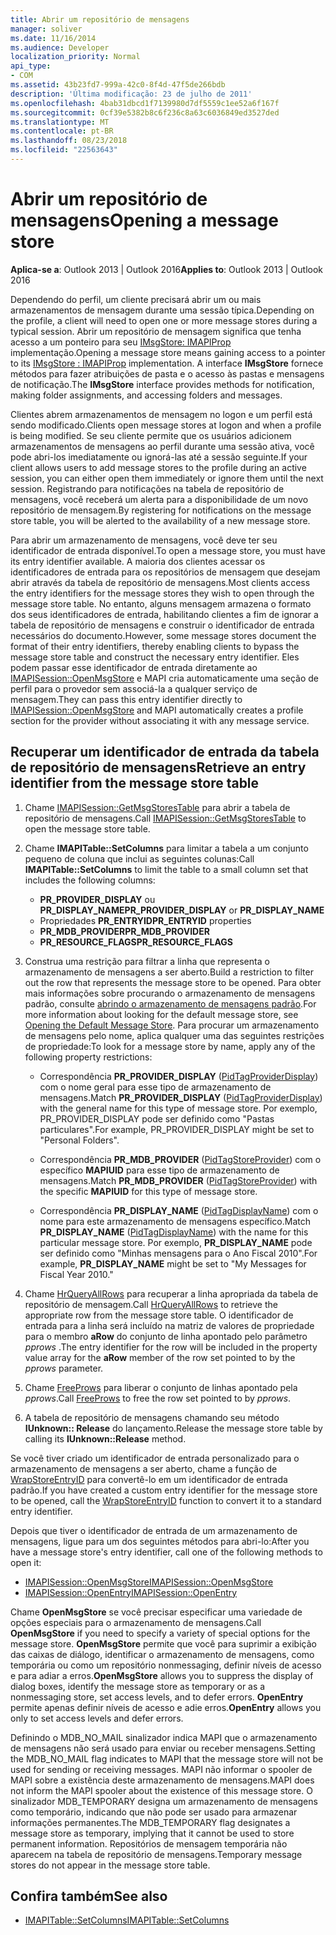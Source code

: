 ```yaml
---
title: Abrir um repositório de mensagens
manager: soliver
ms.date: 11/16/2014
ms.audience: Developer
localization_priority: Normal
api_type:
- COM
ms.assetid: 43b23fd7-999a-42c0-8f4d-47f5de266bdb
description: 'Última modificação: 23 de julho de 2011'
ms.openlocfilehash: 4bab31dbcd1f7139980d7df5559c1ee52a6f167f
ms.sourcegitcommit: 0cf39e5382b8c6f236c8a63c6036849ed3527ded
ms.translationtype: MT
ms.contentlocale: pt-BR
ms.lasthandoff: 08/23/2018
ms.locfileid: "22563643"
---
```

# <a name="opening-a-message-store"></a><span data-ttu-id="2c9ac-103">Abrir um repositório de mensagens</span><span class="sxs-lookup"><span data-stu-id="2c9ac-103">Opening a message store</span></span>

<span data-ttu-id="2c9ac-104">**Aplica-se a**: Outlook 2013 | Outlook 2016</span><span class="sxs-lookup"><span data-stu-id="2c9ac-104">**Applies to**: Outlook 2013 | Outlook 2016</span></span> 
  
<span data-ttu-id="2c9ac-105">Dependendo do perfil, um cliente precisará abrir um ou mais armazenamentos de mensagem durante uma sessão típica.</span><span class="sxs-lookup"><span data-stu-id="2c9ac-105">Depending on the profile, a client will need to open one or more message stores during a typical session.</span></span> <span data-ttu-id="2c9ac-106">Abrir um repositório de mensagem significa que tenha acesso a um ponteiro para seu [IMsgStore: IMAPIProp](imsgstoreimapiprop.md) implementação.</span><span class="sxs-lookup"><span data-stu-id="2c9ac-106">Opening a message store means gaining access to a pointer to its [IMsgStore : IMAPIProp](imsgstoreimapiprop.md) implementation.</span></span> <span data-ttu-id="2c9ac-107">A interface **IMsgStore** fornece métodos para fazer atribuições de pasta e o acesso às pastas e mensagens de notificação.</span><span class="sxs-lookup"><span data-stu-id="2c9ac-107">The **IMsgStore** interface provides methods for notification, making folder assignments, and accessing folders and messages.</span></span> 
  
<span data-ttu-id="2c9ac-108">Clientes abrem armazenamentos de mensagem no logon e um perfil está sendo modificado.</span><span class="sxs-lookup"><span data-stu-id="2c9ac-108">Clients open message stores at logon and when a profile is being modified.</span></span> <span data-ttu-id="2c9ac-109">Se seu cliente permite que os usuários adicionem armazenamentos de mensagens ao perfil durante uma sessão ativa, você pode abri-los imediatamente ou ignorá-las até a sessão seguinte.</span><span class="sxs-lookup"><span data-stu-id="2c9ac-109">If your client allows users to add message stores to the profile during an active session, you can either open them immediately or ignore them until the next session.</span></span> <span data-ttu-id="2c9ac-110">Registrando para notificações na tabela de repositório de mensagens, você receberá um alerta para a disponibilidade de um novo repositório de mensagem.</span><span class="sxs-lookup"><span data-stu-id="2c9ac-110">By registering for notifications on the message store table, you will be alerted to the availability of a new message store.</span></span>
  
<span data-ttu-id="2c9ac-111">Para abrir um armazenamento de mensagens, você deve ter seu identificador de entrada disponível.</span><span class="sxs-lookup"><span data-stu-id="2c9ac-111">To open a message store, you must have its entry identifier available.</span></span> <span data-ttu-id="2c9ac-112">A maioria dos clientes acessar os identificadores de entrada para os repositórios de mensagem que desejam abrir através da tabela de repositório de mensagens.</span><span class="sxs-lookup"><span data-stu-id="2c9ac-112">Most clients access the entry identifiers for the message stores they wish to open through the message store table.</span></span> <span data-ttu-id="2c9ac-113">No entanto, alguns mensagem armazena o formato dos seus identificadores de entrada, habilitando clientes a fim de ignorar a tabela de repositório de mensagens e construir o identificador de entrada necessários do documento.</span><span class="sxs-lookup"><span data-stu-id="2c9ac-113">However, some message stores document the format of their entry identifiers, thereby enabling clients to bypass the message store table and construct the necessary entry identifier.</span></span> <span data-ttu-id="2c9ac-114">Eles podem passar esse identificador de entrada diretamente ao [IMAPISession::OpenMsgStore](imapisession-openmsgstore.md) e MAPI cria automaticamente uma seção de perfil para o provedor sem associá-la a qualquer serviço de mensagem.</span><span class="sxs-lookup"><span data-stu-id="2c9ac-114">They can pass this entry identifier directly to [IMAPISession::OpenMsgStore](imapisession-openmsgstore.md) and MAPI automatically creates a profile section for the provider without associating it with any message service.</span></span> 
  
## <a name="retrieve-an-entry-identifier-from-the-message-store-table"></a><span data-ttu-id="2c9ac-115">Recuperar um identificador de entrada da tabela de repositório de mensagens</span><span class="sxs-lookup"><span data-stu-id="2c9ac-115">Retrieve an entry identifier from the message store table</span></span>
  
1. <span data-ttu-id="2c9ac-116">Chame [IMAPISession::GetMsgStoresTable](imapisession-getmsgstorestable.md) para abrir a tabela de repositório de mensagens.</span><span class="sxs-lookup"><span data-stu-id="2c9ac-116">Call [IMAPISession::GetMsgStoresTable](imapisession-getmsgstorestable.md) to open the message store table.</span></span> 
    
2. <span data-ttu-id="2c9ac-117">Chame **IMAPITable::SetColumns** para limitar a tabela a um conjunto pequeno de coluna que inclui as seguintes colunas:</span><span class="sxs-lookup"><span data-stu-id="2c9ac-117">Call **IMAPITable::SetColumns** to limit the table to a small column set that includes the following columns:</span></span> 
    
   - <span data-ttu-id="2c9ac-118">**PR_PROVIDER_DISPLAY** ou **PR_DISPLAY_NAME**</span><span class="sxs-lookup"><span data-stu-id="2c9ac-118">**PR_PROVIDER_DISPLAY** or **PR_DISPLAY_NAME**</span></span>
   - <span data-ttu-id="2c9ac-119">Propriedades **PR_ENTRYID**</span><span class="sxs-lookup"><span data-stu-id="2c9ac-119">**PR_ENTRYID** properties</span></span> 
   - <span data-ttu-id="2c9ac-120">**PR_MDB_PROVIDER**</span><span class="sxs-lookup"><span data-stu-id="2c9ac-120">**PR_MDB_PROVIDER**</span></span>
   - <span data-ttu-id="2c9ac-121">**PR_RESOURCE_FLAGS**</span><span class="sxs-lookup"><span data-stu-id="2c9ac-121">**PR_RESOURCE_FLAGS**</span></span>
    
3. <span data-ttu-id="2c9ac-122">Construa uma restrição para filtrar a linha que representa o armazenamento de mensagens a ser aberto.</span><span class="sxs-lookup"><span data-stu-id="2c9ac-122">Build a restriction to filter out the row that represents the message store to be opened.</span></span> <span data-ttu-id="2c9ac-123">Para obter mais informações sobre procurando o armazenamento de mensagens padrão, consulte [abrindo o armazenamento de mensagens padrão](opening-the-default-message-store.md).</span><span class="sxs-lookup"><span data-stu-id="2c9ac-123">For more information about looking for the default message store, see [Opening the Default Message Store](opening-the-default-message-store.md).</span></span> <span data-ttu-id="2c9ac-124">Para procurar um armazenamento de mensagens pelo nome, aplica qualquer uma das seguintes restrições de propriedade:</span><span class="sxs-lookup"><span data-stu-id="2c9ac-124">To look for a message store by name, apply any of the following property restrictions:</span></span>
    
   - <span data-ttu-id="2c9ac-125">Correspondência **PR_PROVIDER_DISPLAY** ([PidTagProviderDisplay](pidtagproviderdisplay-canonical-property.md)) com o nome geral para esse tipo de armazenamento de mensagens.</span><span class="sxs-lookup"><span data-stu-id="2c9ac-125">Match **PR_PROVIDER_DISPLAY** ([PidTagProviderDisplay](pidtagproviderdisplay-canonical-property.md)) with the general name for this type of message store.</span></span> <span data-ttu-id="2c9ac-126">Por exemplo, PR_PROVIDER_DISPLAY pode ser definido como "Pastas particulares".</span><span class="sxs-lookup"><span data-stu-id="2c9ac-126">For example, PR_PROVIDER_DISPLAY might be set to "Personal Folders".</span></span>
    
   - <span data-ttu-id="2c9ac-127">Correspondência **PR_MDB_PROVIDER** ([PidTagStoreProvider](pidtagstoreprovider-canonical-property.md)) com o específico **MAPIUID** para esse tipo de armazenamento de mensagens.</span><span class="sxs-lookup"><span data-stu-id="2c9ac-127">Match **PR_MDB_PROVIDER** ([PidTagStoreProvider](pidtagstoreprovider-canonical-property.md)) with the specific **MAPIUID** for this type of message store.</span></span> 
    
   - <span data-ttu-id="2c9ac-128">Correspondência **PR_DISPLAY_NAME** ([PidTagDisplayName](pidtagdisplayname-canonical-property.md)) com o nome para este armazenamento de mensagens específico.</span><span class="sxs-lookup"><span data-stu-id="2c9ac-128">Match **PR_DISPLAY_NAME** ([PidTagDisplayName](pidtagdisplayname-canonical-property.md)) with the name for this particular message store.</span></span> <span data-ttu-id="2c9ac-129">Por exemplo, **PR_DISPLAY_NAME** pode ser definido como "Minhas mensagens para o Ano Fiscal 2010".</span><span class="sxs-lookup"><span data-stu-id="2c9ac-129">For example, **PR_DISPLAY_NAME** might be set to "My Messages for Fiscal Year 2010."</span></span> 
    
4. <span data-ttu-id="2c9ac-130">Chame [HrQueryAllRows](hrqueryallrows.md) para recuperar a linha apropriada da tabela de repositório de mensagem.</span><span class="sxs-lookup"><span data-stu-id="2c9ac-130">Call [HrQueryAllRows](hrqueryallrows.md) to retrieve the appropriate row from the message store table.</span></span> <span data-ttu-id="2c9ac-131">O identificador de entrada para a linha será incluído na matriz de valores de propriedade para o membro **aRow** do conjunto de linha apontado pelo parâmetro _pprows_ .</span><span class="sxs-lookup"><span data-stu-id="2c9ac-131">The entry identifier for the row will be included in the property value array for the **aRow** member of the row set pointed to by the  _pprows_ parameter.</span></span> 
    
5. <span data-ttu-id="2c9ac-132">Chame [FreeProws](freeprows.md) para liberar o conjunto de linhas apontado pela _pprows_.</span><span class="sxs-lookup"><span data-stu-id="2c9ac-132">Call [FreeProws](freeprows.md) to free the row set pointed to by  _pprows_.</span></span>
    
6. <span data-ttu-id="2c9ac-133">A tabela de repositório de mensagens chamando seu método **IUnknown:: Release** do lançamento.</span><span class="sxs-lookup"><span data-stu-id="2c9ac-133">Release the message store table by calling its **IUnknown::Release** method.</span></span> 
    
<span data-ttu-id="2c9ac-134">Se você tiver criado um identificador de entrada personalizado para o armazenamento de mensagens a ser aberto, chame a função de [WrapStoreEntryID](wrapstoreentryid.md) para convertê-lo em um identificador de entrada padrão.</span><span class="sxs-lookup"><span data-stu-id="2c9ac-134">If you have created a custom entry identifier for the message store to be opened, call the [WrapStoreEntryID](wrapstoreentryid.md) function to convert it to a standard entry identifier.</span></span> 
  
<span data-ttu-id="2c9ac-135">Depois que tiver o identificador de entrada de um armazenamento de mensagens, ligue para um dos seguintes métodos para abri-lo:</span><span class="sxs-lookup"><span data-stu-id="2c9ac-135">After you have a message store's entry identifier, call one of the following methods to open it:</span></span>
  
- [<span data-ttu-id="2c9ac-136">IMAPISession::OpenMsgStore</span><span class="sxs-lookup"><span data-stu-id="2c9ac-136">IMAPISession::OpenMsgStore</span></span>](imapisession-openmsgstore.md)
- [<span data-ttu-id="2c9ac-137">IMAPISession::OpenEntry</span><span class="sxs-lookup"><span data-stu-id="2c9ac-137">IMAPISession::OpenEntry</span></span>](imapisession-openentry.md)
    
<span data-ttu-id="2c9ac-138">Chame **OpenMsgStore** se você precisar especificar uma variedade de opções especiais para o armazenamento de mensagens.</span><span class="sxs-lookup"><span data-stu-id="2c9ac-138">Call **OpenMsgStore** if you need to specify a variety of special options for the message store.</span></span> <span data-ttu-id="2c9ac-139">**OpenMsgStore** permite que você para suprimir a exibição das caixas de diálogo, identificar o armazenamento de mensagens, como temporária ou como um repositório nonmessaging, definir níveis de acesso e para adiar a erros.</span><span class="sxs-lookup"><span data-stu-id="2c9ac-139">**OpenMsgStore** allows you to suppress the display of dialog boxes, identify the message store as temporary or as a nonmessaging store, set access levels, and to defer errors.</span></span> <span data-ttu-id="2c9ac-140">**OpenEntry** permite apenas definir níveis de acesso e adie erros.</span><span class="sxs-lookup"><span data-stu-id="2c9ac-140">**OpenEntry** allows you only to set access levels and defer errors.</span></span> 
  
<span data-ttu-id="2c9ac-141">Definindo o MDB_NO_MAIL sinalizador indica MAPI que o armazenamento de mensagens não será usado para enviar ou receber mensagens.</span><span class="sxs-lookup"><span data-stu-id="2c9ac-141">Setting the MDB_NO_MAIL flag indicates to MAPI that the message store will not be used for sending or receiving messages.</span></span> <span data-ttu-id="2c9ac-142">MAPI não informar o spooler de MAPI sobre a existência deste armazenamento de mensagens.</span><span class="sxs-lookup"><span data-stu-id="2c9ac-142">MAPI does not inform the MAPI spooler about the existence of this message store.</span></span> <span data-ttu-id="2c9ac-143">O sinalizador MDB_TEMPORARY designa um armazenamento de mensagens como temporário, indicando que não pode ser usado para armazenar informações permanentes.</span><span class="sxs-lookup"><span data-stu-id="2c9ac-143">The MDB_TEMPORARY flag designates a message store as temporary, implying that it cannot be used to store permanent information.</span></span> <span data-ttu-id="2c9ac-144">Repositórios de mensagem temporária não aparecem na tabela de repositório de mensagens.</span><span class="sxs-lookup"><span data-stu-id="2c9ac-144">Temporary message stores do not appear in the message store table.</span></span> 
  
## <a name="see-also"></a><span data-ttu-id="2c9ac-145">Confira também</span><span class="sxs-lookup"><span data-stu-id="2c9ac-145">See also</span></span>

- [<span data-ttu-id="2c9ac-146">IMAPITable::SetColumns</span><span class="sxs-lookup"><span data-stu-id="2c9ac-146">IMAPITable::SetColumns</span></span>](imapitable-setcolumns.md)

